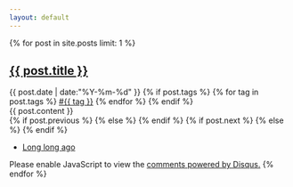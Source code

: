 ```yaml
---
layout: default
---
```

{% for post in site.posts limit: 1 %}
<div>
  <article class="content">
    <section class="title">
      <h2><a href="{{ site.baseurl }}{{ post.url }}">{{ post.title }}</a></h2>
    </section>
    <section class="meta">
    <span class="time">
      <time datetime="{{ post.date | date:"%Y-%m-%d" }}">{{ post.date | date:"%Y-%m-%d" }}</time>
    </span>
    {% if post.tags %}
    <span class="tags">
      {% for tag in post.tags %}
      <a href="/tags.html#{{ tag }}" title="{{ tag }}">#{{ tag }}</a>
      {% endfor %}
    </span>
    {% endif %}
    </section>
    <section class="post">
    {{ post.content }}
    </section>
    <div class="divider">
        <span>
        {% if post.previous %}
        <a href="{{ post.previous.url }}"><i class="fa fa-chevron-left"></i></a>
        {% else %}
        <i class="fa fa-circle"></i>
        {% endif %}
        </span>
        <span>
        {% if post.next %}
        <a href="{{ post.next.url }}"><i class="fa fa-chevron-right"></i></a>
        {% else %}
        <i class="fa fa-circle"></i>
        {% endif %}
        </span>
    </div>
   </article> 
  <ul class="listing main-listing">
    <li class="listing-seperator"><a href="{{ site.baseurl }}/archive.html">Long long ago</a></li>
  </ul>
</div>
<script id="dsq-count-scr" src="//ethanliao.disqus.com/count.js" async></script>
<div id="disqus_thread"></div>
<script>
    /**
     *  RECOMMENDED CONFIGURATION VARIABLES: EDIT AND UNCOMMENT THE SECTION BELOW TO INSERT DYNAMIC VALUES FROM YOUR PLATFORM OR CMS.
     *  LEARN WHY DEFINING THESE VARIABLES IS IMPORTANT: https://disqus.com/admin/universalcode/#configuration-variables
     */

    var disqus_config = function () {
        this.page.url = "{{ site.url }}{{ post.url }}";  // Replace PAGE_URL with your page's canonical URL variable
        this.page.identifier = "{{ post.id }}"; // Replace PAGE_IDENTIFIER with your page's unique identifier variable
    };

    (function () {  // DON'T EDIT BELOW THIS LINE
        var d = document, s = d.createElement('script');

        s.src = '//ethanliao.disqus.com/embed.js';

        s.setAttribute('data-timestamp', +new Date());
        (d.head || d.body).appendChild(s);
    })();
</script>
<noscript>Please enable JavaScript to view the <a href="https://disqus.com/?ref_noscript" rel="nofollow">comments
    powered by Disqus.</a></noscript>
{% endfor %}
